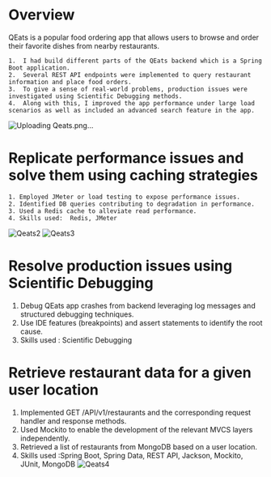 # Overview

QEats is a popular food ordering app that allows users to browse and order their favorite dishes from nearby restaurants.

    1.  I had build different parts of the QEats backend which is a Spring Boot application.
    2.  Several REST API endpoints were implemented to query restaurant information and place food orders.
    3.  To give a sense of real-world problems, production issues were investigated using Scientific Debugging methods.
    4.  Along with this, I improved the app performance under large load scenarios as well as included an advanced search feature in the app. 

![Uploading Qeats.png…]()

# Replicate performance issues and solve them using caching strategies
    1. Employed JMeter or load testing to expose performance issues.
    2. Identified DB queries contributing to degradation in performance.
    3. Used a Redis cache to alleviate read performance.
    4. Skills used:  Redis, JMeter
 ![Qeats2](https://github.com/Harshit1732/QEats/assets/90718298/58946019-9510-4d7a-8cf6-8fe00395683e)
 ![Qeats3](https://github.com/Harshit1732/QEats/assets/90718298/79adf78c-60ef-43fd-833d-c52e3c3cca73)

# Resolve production issues using Scientific Debugging
 1. Debug QEats app crashes from backend leveraging log messages and structured debugging techniques.
 2. Use IDE features (breakpoints) and assert statements to identify the root cause.
 3. Skills used : Scientific Debugging

# Retrieve restaurant data for a given user location
 1. Implemented GET /API/v1/restaurants and the corresponding request handler and response methods.
 2. Used Mockito to enable the development of the relevant MVCS layers independently.
 3. Retrieved a list of restaurants from MongoDB based on a user location.
 4. Skills used :Spring Boot, Spring Data, REST API, Jackson, Mockito, JUnit, MongoDB
![Qeats4](https://github.com/Harshit1732/QEats/assets/90718298/fe80bfdc-afa8-4ede-ad3d-360337f59067)

